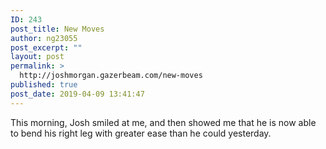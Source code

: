 ```yaml
---
ID: 243
post_title: New Moves
author: ng23055
post_excerpt: ""
layout: post
permalink: >
  http://joshmorgan.gazerbeam.com/new-moves
published: true
post_date: 2019-04-09 13:41:47
---
```

<!-- wp:tadv/classic-paragraph -->
<p>This morning, Josh smiled at me, and then showed me that he is now able to bend his right leg with greater ease than he could yesterday.</p>
<!-- /wp:tadv/classic-paragraph -->